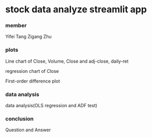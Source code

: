 
# stock data analyze streamlit app  
  
### member 
Yifei Tang   Zigang Zhu  
### plots
Line chart of Close, Volume, Close and adj-close, daily-ret  
  
regression chart of Close  
  
First-order difference plot  
### data analysis
data analysis(OLS regression and ADF test)    
### conclusion
Question and Answer    
